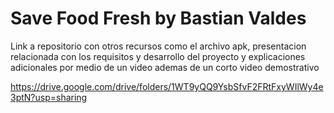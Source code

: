 # Save Food Fresh by Bastian Valdes


Link a repositorio con otros recursos como el archivo apk, presentacion relacionada con los requisitos
 y desarrollo del proyecto y explicaciones adicionales por medio de un video ademas de un corto video demostrativo


https://drive.google.com/drive/folders/1WT9yQQ9YsbSfvF2FRtFxyWIlWy4e3ptN?usp=sharing
